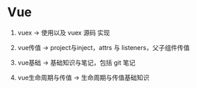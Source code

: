 # Vue

1. vuex -> 使用以及 vuex 源码 实现 
 
2. vue传值 -> project与inject，attrs 与 listeners，父子组件传值

3. vue基础 -> 基础知识与笔记，包括 git 笔记

4. vue生命周期与传值 -> 生命周期与传值基础知识

